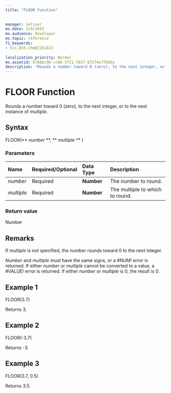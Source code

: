 ```yaml
---
title: "FLOOR Function"
 
 
manager: soliver
ms.date: 3/9/2015
ms.audience: Developer
ms.topic: reference
f1_keywords:
- Vis_DSS.chm82251423
 
localization_priority: Normal
ms.assetid: 6788bc96-cc86-5f21-781f-67274e7f605a
description: "Rounds a number toward 0 (zero), to the next integer, or to the next instance of multiple."
---
```


# FLOOR Function

Rounds a number toward 0 (zero), to the next integer, or to the next instance of  _multiple_.
  
## Syntax

FLOOR(** *number* **, ** *multiple* ** ) 
  
### Parameters

|**Name**|**Required/Optional**|**Data Type**|**Description**|
|:-----|:-----|:-----|:-----|
| _number_ <br/> |Required  <br/> |**Number** <br/> |The number to round.  <br/> |
| _multiple_ <br/> |Required  <br/> |**Number** <br/> |The multiple to which to round.  <br/> |
   
### Return value

Number
  
## Remarks

If  _multiple_ is not specified, the number rounds toward 0 to the next integer. 
  
 _Number_ and  _multiple_ must have the same signs, or a #NUM! error is returned. If either  _number_ or  _multiple_ cannot be converted to a value, a #VALUE! error is returned. If either  _number_ or  _multiple_ is 0, the result is 0. 
  
## Example 1

FLOOR(3.7)
  
Returns 3.
  
## Example 2

FLOOR(-3.7)
  
Returns -3.
  
## Example 3

FLOOR(3.7, 0.5)
  
Returns 3.5.
  

